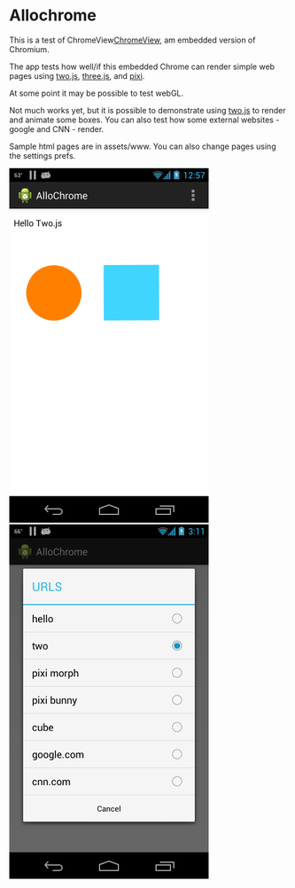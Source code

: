 # Allochrome

This is a test of ChromeView[ChromeView](https://github.com/pwnall/chromeview), am embedded version of Chromium.

The app tests how well/if this embedded Chrome can render simple web pages using [two.js](http://jonobr1.github.io/two.js/), 
[three.js](http://threejs.org/), and [pixi](https://github.com/GoodBoyDigital/pixi.js). 

At some point it may be possible to test webGL.

Not much works yet, but it is possible to demonstrate using [two.js](http://jonobr1.github.io/two.js/) to render 
and animate some boxes. You can also test how some external websites - google and CNN - render. 

Sample html pages are in assets/www. You can also change pages using the settings prefs. 

![Screenshot of browser rendering](docs/allochrome50.png)
![Screenshot of URL selection](docs/urls50.png)